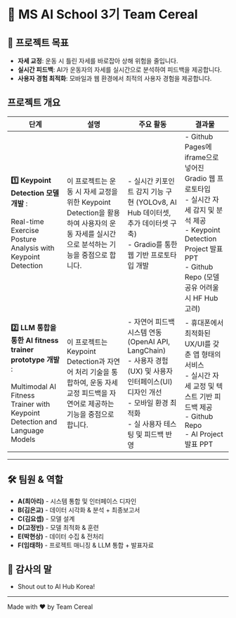# 🧙 MS AI School 3기 Team Cereal 

## 🌱 프로젝트 목표

- **자세 교정**: 운동 시 틀린 자세를 바로잡아 상해 위험을 줄입니다.
- **실시간 피드백**: AI가 운동자의 자세를 실시간으로 분석하여 피드백을 제공합니다.
- **사용자 경험 최적화**: 모바일과 웹 환경에서 최적의 사용자 경험을 제공합니다.

## 프로젝트 개요

| 단계 | 설명 | 주요 활동 | 결과물 |
|---|---|---|---|
| **1️⃣ Keypoint Detection 모델 개발** : <br><br>Real-time Exercise Posture Analysis with Keypoint Detection | 이 프로젝트는 운동 시 자세 교정을 위한 Keypoint Detection을 활용하여 사용자의 운동 자세를 실시간으로 분석하는 기능을 중점으로 합니다.  | - 실시간 키포인트 감지 기능 구현 (YOLOv8, AI Hub 데이터셋, 추가 데이터셋 구축) <br> - Gradio를 통한 웹 기반 프로토타입 개발 | - Github Pages에 iframe으로 넣어진 Gradio 웹 프로토타입 <br> - 실시간 자세 감지 및 분석 제공 <br> - Keypoint Detection Project 발표 PPT <br> - Github Repo (모델 공유 어려울시 HF Hub 고려) |
| **2️⃣ LLM 통합을 통한 AI fitness trainer prototype 개발** : <br><br>Multimodal AI Fitness Trainer with Keypoint Detection and Language Models | 이 프로젝트는 Keypoint Detection과 자연어 처리 기술을 통합하여, 운동 자세 교정 피드백을 자연어로 제공하는 기능을 중점으로 합니다. | - 자연어 피드백 시스템 연동 (OpenAI API, LangChain) <br> - 사용자 경험(UX) 및 사용자 인터페이스(UI) 디자인 개선 <br> - 모바일 환경 최적화 <br> - 실 사용자 테스팅 및 피드백 반영 | - 휴대폰에서 최적화된 UX/UI를 갖춘 앱 형태의 서비스 <br> - 실시간 자세 교정 및 텍스트 기반 피드백 제공 <br> - Github Repo <br> - AI Project 발표 PPT |

---

## 🛠 팀원 & 역할
- **A(최아리)** - 시스템 통합 및 인터페이스 디자인
- **B(김은교)** - 데이터 시각화 & 분석 + 최종보고서 
- **C(김요셉)** - 모델 설계
- **D(고정빈)** - 모델 최적화 & 훈련 
- **E(박현상)** - 데이터 수집 & 전처리 
- **F(임태하)** - 프로젝트 매니징 & LLM 통합 + 발표자료 

## 🧙 감사의 말
- Shout out to AI Hub Korea!

---
Made with ❤️ by Team Cereal

